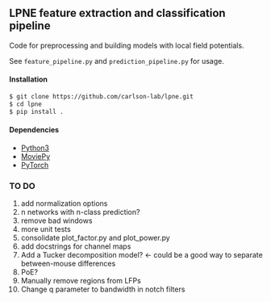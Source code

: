## LPNE feature extraction and classification pipeline

Code for preprocessing and building models with local field potentials.

See `feature_pipeline.py` and `prediction_pipeline.py` for usage.

#### Installation

```bash
$ git clone https://github.com/carlson-lab/lpne.git
$ cd lpne
$ pip install .
```

#### Dependencies
* [Python3](https://www.python.org/)
* [MoviePy](https://github.com/Zulko/moviepy)
* [PyTorch](https://pytorch.org)


### TO DO
1. add normalization options
2. n networks with n-class prediction?
4. remove bad windows
5. more unit tests
6. consolidate plot_factor.py and plot_power.py
7. add docstrings for channel maps
9. Add a Tucker decomposition model? <- could be a good way to separate
   between-mouse differences
10. PoE?
12. Manually remove regions from LFPs
17. Change q parameter to bandwidth in notch filters
